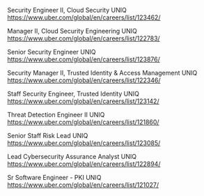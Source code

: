 Security Engineer II, Cloud Security UNIQ https://www.uber.com/global/en/careers/list/123462/

Manager II, Cloud Security Engineering UNIQ https://www.uber.com/global/en/careers/list/122783/

Senior Security Engineer UNIQ https://www.uber.com/global/en/careers/list/123876/

Security Manager II, Trusted Identity & Access Management UNIQ https://www.uber.com/global/en/careers/list/122346/

Staff Security Engineer, Trusted Identity UNIQ https://www.uber.com/global/en/careers/list/123142/

Threat Detection Engineer II UNIQ https://www.uber.com/global/en/careers/list/121860/

Senior Staff Risk Lead UNIQ https://www.uber.com/global/en/careers/list/123085/

Lead Cybersecurity Assurance Analyst UNIQ https://www.uber.com/global/en/careers/list/122894/

Sr Software Engineer - PKI UNIQ https://www.uber.com/global/en/careers/list/121027/

